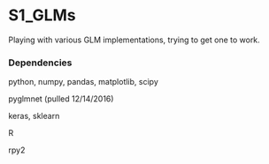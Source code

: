 # S1_GLMs
Playing with various GLM implementations, trying to get one to work.


### Dependencies 
python, numpy, pandas, matplotlib, scipy

pyglmnet (pulled 12/14/2016)

keras, sklearn

R

rpy2


